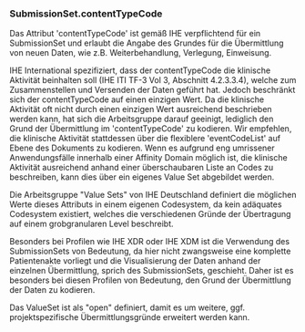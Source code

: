 ### SubmissionSet.contentTypeCode

Das Attribut 'contentTypeCode' ist gemäß IHE verpflichtend für ein SubmissionSet und erlaubt die Angabe des Grundes für die Übermittlung von neuen Daten, 
wie z.B. Weiterbehandlung, Verlegung, Einweisung.

IHE International spezifiziert, dass der contentTypeCode die klinische Aktivität beinhalten soll (IHE ITI TF-3 Vol 3, Abschnitt 4.2.3.3.4), 
welche zum Zusammenstellen und Versenden der Daten geführt hat. Jedoch beschränkt sich der contentTypeCode auf einen einzigen Wert. 
Da die klinische Aktivität oft nicht durch einen einzigen Wert ausreichend beschrieben werden kann, hat sich die Arbeitsgruppe darauf geeinigt, 
lediglich den Grund der Übermittlung im 'contentTypeCode' zu kodieren. Wir empfehlen, die klinische Aktivität stattdessen 
über die flexiblere 'eventCodeList' auf Ebene des Dokuments zu kodieren. Wenn es aufgrund eng umrissener Anwendungsfälle 
innerhalb einer Affinity Domain möglich ist, die klinische Aktivität ausreichend anhand einer überschaubaren Liste an Codes zu beschreiben, 
kann dies über ein eigenes Value Set abgebildet werden.

Die Arbeitsgruppe "Value Sets" von IHE Deutschland definiert die möglichen Werte dieses Attributs in einem eigenen Codesystem, 
da kein adäquates Codesystem existiert, welches die verschiedenen Gründe der Übertragung auf einem grobgranularen Level beschreibt.

Besonders bei Profilen wie IHE XDR oder IHE XDM ist die Verwendung des SubmissionSets von Bedeutung,
 da hier nicht zwangsweise eine komplette Patientenakte vorliegt und die Visualisierung der Daten anhand der einzelnen Übermittlung, 
 sprich des SubmissionSets, geschieht. Daher ist es besonders bei diesen Profilen von Bedeutung, den Grund der Übermittlung der Daten zu kodieren.

Das ValueSet ist als "open" definiert, damit es um weitere, ggf. projektspezifische Übermittlungsgründe erweitert werden kann.
